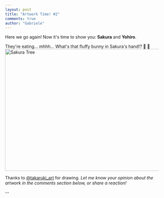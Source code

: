 ```yaml
---
layout: post
title: "Artwork Time! #2"
comments: true
author: "Gabriele"
---
```

Here we go again! Now it's time to show you: **Sakura** and **Yohiro**.

They're eating... mhhh... What's that fluffy bunny in Sakura's hand!? 🍱 🐰
<img class="post-responsive-image" src="https://gabryon99.github.io/assets/artworks/artwork2.jpg" width="600" height="400" alt="Sakura Tree">

Thanks to [@takaruki_art](https://instagram.com/takaruki_art) for drawing.
*Let me know your opinion about the artwork in the comments section below, or share a reaction!*

--
